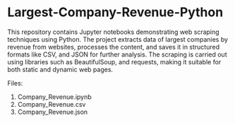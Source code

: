 # Largest-Company-Revenue-Python

This repository contains Jupyter notebooks demonstrating web scraping techniques using Python. The project extracts data of largest companies by revenue from websites, processes the content, and saves it in structured formats like CSV, and JSON for further analysis. The scraping is carried out using libraries such as BeautifulSoup, and requests, making it suitable for both static and dynamic web pages.

Files:
1. Company_Revenue.ipynb
2. Company_Revenue.csv
3. Company_Revenue.json
